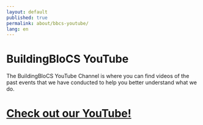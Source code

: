 ```yaml
---
layout: default
published: true
permalink: about/bbcs-youtube/
lang: en
---
```


# BuildingBloCS YouTube

The BuildingBloCS YouTube Channel is where you can find videos of the past events that we have conducted to help you better understand what we do.

# <a class="btn" href="https://www.youtube.com/channel/UCWQmrxGbwU4jFBCJf7rPoFQ">Check out our YouTube!</a>

